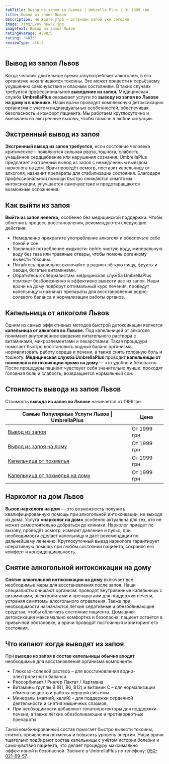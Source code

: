 ```yaml
---
tabTitle: Вывод из запоя во Львове | Umbrella Plus | От 1999 грн
title: Вывод из запоя Львов
description: Не ждите утра — останови запой уже сегодня
image: /img/Lvov new/2.jpg
imageText: Вывод из запоя Львов
ratingAvarage: 4.98/5
rating: '4835'
reviewType: alk-2
---
```


## Вывод из запоя Львов

Когда человек длительное время злоупотребляет алкоголем, в его организме накапливаются токсины. Это может привести к серьёзному ухудшению самочувствия и опасным состояниям. В таких случаях требуется профессиональное **выведение из запоя.** Медицинская служба **UmbrellaPlus** оказывает услуги по **выводу из запоя во Львове на дому и в клинике.** Наши врачи проводят комплексную детоксикацию организма с учётом индивидуальных особенностей, обеспечивая безопасность и комфорт пациента. Мы работаем круглосуточно и выезжаем на экстренные вызовы, чтобы помочь в любой ситуации.

## Экстренный вывод из запоя

**Экстренный вывод из запоя требуется,** если состояние человека критическое – появляются сильная рвота, тошнота, слабость, учащённое сердцебиение или нарушения сознания. UmbrellaPlus предлагает экстренный вывод из запоя с немедленным выездом нарколога на дом. Врач проведёт осмотр, поставит капельницу от алкоголя, назначит препараты для стабилизации состояния. Благодаря профессиональной помощи быстро снижаются симптомы интоксикации, улучшается самочувствие и предотвращаются возможные осложнения.

## Как выйти из запоя

**Выйти из запоя нелегко,** особенно без медицинской поддержки. Чтобы облегчить процесс восстановления, рекомендуются следующие действия:

* Немедленно прекратите употребление алкоголя и обеспечьте себе покой и сон.
* Увеличьте потребление жидкости: пейте чистую воду, минеральную воду без газа или травяные отвары, чтобы помочь организму вывести токсины.
* Питайтесь правильно: включайте в рацион лёгкую пищу, фрукты и овощи, богатые витаминами.
* Обратитесь к специалистам: медицинская служба UmbrellaPlus поможет безболезненно и эффективно вывести вас из запоя.
  Наши врачи на дому подберут оптимальный курс лечения, проведут капельницу и назначат препараты для восстановления водно-солевого баланса и нормализации работы органов.

## Капельница от алкоголя Львов

Одним из самых эффективных методов быстрой детоксикации является **капельница от алкоголя во Львове.** Под капельницей от алкоголя понимают внутривенное введение питательного раствора с витаминами, микроэлементами и лекарствами. Такая процедура помогает быстро восстановить водный баланс организма, нормализовать работу сердца и печени, а также снять головную боль и тошноту. **Медицинская служба UmbrellaPlus** проводит **капельницы от похмелья и интоксикации прямо на дому** — это удобно и безопасно. После процедуры пациент чувствует себя значительно лучше: проходят головная боль и слабость, возвращается нормальный сон.

## Cтоимость вывода из запоя Львов

Стоимость **вывода из запоя во Львове** начинается от 1999грн.

| Самые Популярные Услуги Львов \| UmbrellaPlus                        | Цена        |
| -------------------------------------------------------------------- | ----------- |
| [Вывод из запоя](vivod-iz-zapoia-lvov)                               | От 1999 грн |
| [Вывод из запоя на дому](Vivod-iz-zapoia-na-domy-lvov)               | От 1999 грн |
| [Капельница от похмелья](Kapelnica_ot_alkogola_v-lvov)               | От 1999 грн |
| [Капельница от похмелья на дому](Kapelnica_ot_alkogola_na-domy-lvov) | От 1999 грн |

## Нарколог на дом Львов

**Вызов нарколога на дом** — это возможность получить квалифицированную помощь при алкогольной интоксикации, не выходя из дома. Услуга **«нарколог на дом»** особенно актуальна для тех, кто не может самостоятельно добраться до клиники. Нарколог приедет по вызову, проведёт осмотр, измерит давление и пульс, при необходимости сделает капельницу и даст рекомендации по дальнейшему лечению. Круглосуточный выезд нарколога гарантирует оперативную помощь при любом состоянии пациента, сохраняя его комфорт и конфиденциальность.

## Снятие алкогольной интоксикации на дому

**Снятие алкогольной интоксикации на дому** включает все необходимые меры для восстановления после запоя. Наши специалисты очищают организм: проводят внутривенные капельницы с витаминами, электролитами и препаратами для поддержки печени, устраняя симптомы алкогольного отравления. Также при необходимости назначаются лёгкие седативные и обезболивающие средства, чтобы облегчить состояние пациента. Домашняя детоксикация максимально комфортна и безопасна: пациент остаётся в привычной обстановке, а врачи проводят постоянный мониторинг его состояния.

## Что капают когда выводят из запоя

При **выводе из запоя в состав капельницы обычно входят** необходимые для восстановления организма компоненты:

* Глюкозо-солевой раствор – для восстановления водно-электролитного баланса.
* Реосорбилакт / Рингер Лактат / Хартмана
* Витамины группы В (В1, В6, В12) и витамин С – для нормализации обмена веществ и работы нервной системы.
* Минералы (магний, калий) – для поддержки сердечной деятельности и снятия мышечных спазмов.
* При необходимости добавляют гепатопротекторы для поддержки печени, а также лёгкие обезболивающие и противорвотные препараты.

Такой комбинированный состав помогает быстро вывести токсины, снизить проявления похмелья и повысить уровень энергии. Наши врачи тщательно подбирают состав капельницы с учётом истории болезни и самочувствия пациента, что делает процедуру максимально эффективной и безопасной. Звоните в UmbrellaPlus по телефону: [050-021-69-57](tel:0500216957).
